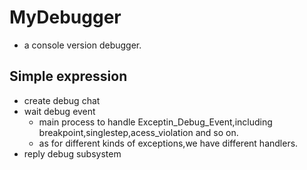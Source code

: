 # MyDebugger
- a console version debugger.

## Simple expression
- create debug chat
- wait debug event
  - main process to handle Exceptin_Debug_Event,including breakpoint,singlestep,acess_violation and so on.
  - as for different kinds of exceptions,we have different handlers.
- reply debug subsystem
